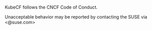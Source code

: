 KubeCF follows the CNCF Code of Conduct.

Unacceptable behavior may be reported by contacting the SUSE via <@suse.com>